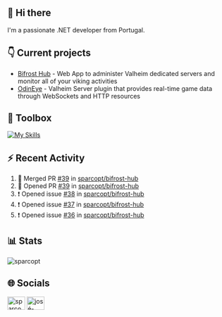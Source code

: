 ## 👋 Hi there

I'm a passionate .NET developer from Portugal.

## 👇 Current projects

- [Bifrost Hub](https://github.com/sparcopt/bifrost-hub) - Web App to administer Valheim dedicated servers and monitor all of your viking activities
- [OdinEye](https://github.com/sparcopt/odin-eye) - Valheim Server plugin that provides real-time game data through WebSockets and HTTP resources

## 🧰 Toolbox
[![My Skills](https://skillicons.dev/icons?i=cs,dotnet,bash,linux,git,docker,kubernetes,cassandra,mongodb,grafana,jenkins,kafka,raspberrypi,unity,vim)](https://skillicons.dev)

## :zap: Recent Activity
<!--START_SECTION:activity-->
1. 🎉 Merged PR [#39](https://github.com/sparcopt/bifrost-hub/pull/39) in [sparcopt/bifrost-hub](https://github.com/sparcopt/bifrost-hub)
2. 💪 Opened PR [#39](https://github.com/sparcopt/bifrost-hub/pull/39) in [sparcopt/bifrost-hub](https://github.com/sparcopt/bifrost-hub)
3. ❗ Opened issue [#38](https://github.com/sparcopt/bifrost-hub/issues/38) in [sparcopt/bifrost-hub](https://github.com/sparcopt/bifrost-hub)
4. ❗ Opened issue [#37](https://github.com/sparcopt/bifrost-hub/issues/37) in [sparcopt/bifrost-hub](https://github.com/sparcopt/bifrost-hub)
5. ❗ Opened issue [#36](https://github.com/sparcopt/bifrost-hub/issues/36) in [sparcopt/bifrost-hub](https://github.com/sparcopt/bifrost-hub)
<!--END_SECTION:activity-->

## 📊 Stats
<p><img align="center" src="https://github-readme-stats.vercel.app/api/top-langs?username=sparcopt&show_icons=true&locale=en&layout=compact&theme=transparent" alt="sparcopt" /></p>

## 🌐 Socials
<p align="left">
<a href="https://twitter.com/sparcopt" target="blank"><img align="center" src="https://raw.githubusercontent.com/rahuldkjain/github-profile-readme-generator/master/src/images/icons/Social/twitter.svg" alt="sparcopt" height="30" width="40" /></a>
<a href="https://linkedin.com/in/josé-almeida-81a22795" target="blank"><img align="center" src="https://raw.githubusercontent.com/rahuldkjain/github-profile-readme-generator/master/src/images/icons/Social/linked-in-alt.svg" alt="josé-almeida-81a22795" height="30" width="40" /></a>
</p>
